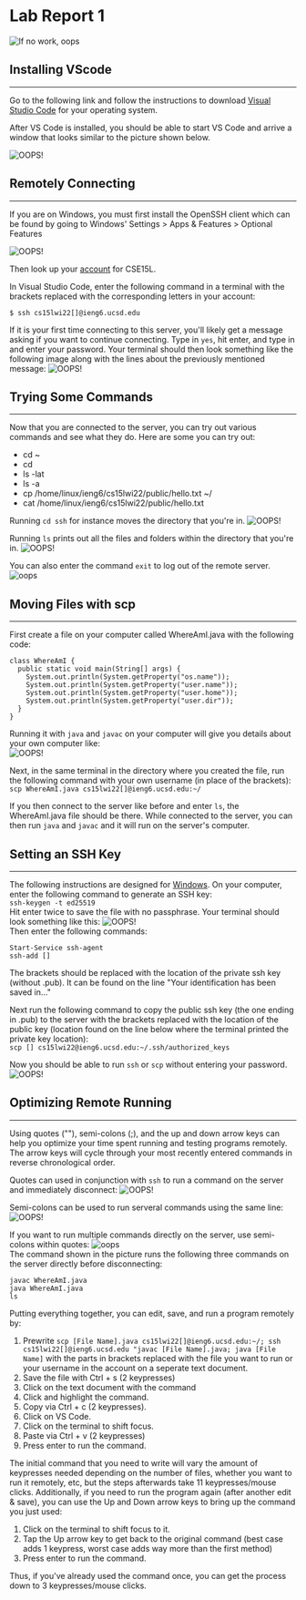 

# Lab Report 1
![If no work, oops](amogus.png)



## Installing VScode 
---
Go to the following link and follow the instructions to download [Visual Studio Code](https://code.visualstudio.com/) for your operating system. 


After VS Code is installed, you should be able to start VS Code and arrive a window that looks similar to the picture shown below.

![OOPS!](image24.png)
  
  

## Remotely Connecting
---
If you are on Windows, you must first install the OpenSSH client which can be found by going to Windows' Settings > Apps & Features > Optional Features 

![OOPS!](openssh.png)

Then look up your [account](https://sdacs.ucsd.edu/~icc/index.php) for CSE15L.


In Visual Studio Code, enter the following command in a terminal with the brackets replaced with the corresponding letters in your account:
```
$ ssh cs15lwi22[]@ieng6.ucsd.edu
```

If it is your first time connecting to this server, you'll likely get a message asking if you want to continue connecting. Type in `yes`, hit enter, and type in and enter your password. Your terminal should then look something like the following image along with the lines about the previously mentioned message:
![OOPS!](image47.png)

## Trying Some Commands
---
Now that you are connected to the server, you can try out various commands and see what they do. Here are some you can try out:
- cd ~
- cd
- ls -lat
- ls -a
- cp /home/linux/ieng6/cs15lwi22/public/hello.txt ~/
- cat /home/linux/ieng6/cs15lwi22/public/hello.txt

Running `cd ssh` for instance moves the directory that you're in.
![OOPS!](cd.png)

Running `ls` prints out all the files and folders within the directory that you're in.
![OOPS!](ls.png)

You can also enter the command `exit` to log out of the remote server.  
![oops](exit.png)

## Moving Files with scp
---
First create a file on your computer called WhereAmI.java with the following code:
```
class WhereAmI {
  public static void main(String[] args) {
    System.out.println(System.getProperty("os.name"));
    System.out.println(System.getProperty("user.name"));
    System.out.println(System.getProperty("user.home"));
    System.out.println(System.getProperty("user.dir"));
  }
}
```
Running it with `java` and `javac` on your computer will give you details about your own computer like:  
![OOPS!](examplewhere.png)

Next, in the same terminal in the directory where you created the file, run the following command with your own username (in place of the brackets):  
`scp WhereAmI.java cs15lwi22[]@ieng6.ucsd.edu:~/`

If you then connect to the server like before and enter `ls`, the WhereAmI.java file should be there. While connected to the server, you can then run `java` and `javac` and it will run on the server's computer.
  
  
## Setting an SSH Key 
---
The following instructions are designed for [Windows](https://docs.microsoft.com/en-us/windows-server/administration/openssh/openssh_keymanagement#user-key-generation). 
On your computer, enter the following command to generate an SSH key:  
`ssh-keygen -t ed25519`  
Hit enter twice to save the file with no passphrase. Your terminal should look something like this:
![OOPS!](sshdone1.png)  
Then enter the following commands:
```
Start-Service ssh-agent
ssh-add []
```
The brackets should be replaced with the location of the private ssh key (without .pub). It can be found on the line "Your identification has been saved in..."  
  
Next run the following command to copy the public ssh key (the one ending in .pub) to the server with the brackets replaced with the location of the public key (location found on the line below where the terminal printed the private key location):  
`scp [] cs15lwi22@ieng6.ucsd.edu:~/.ssh/authorized_keys`  
  
Now you should be able to run `ssh` or `scp` without entering your password.
![OOPS!](image47.png)

## Optimizing Remote Running
---

Using quotes (""), semi-colons (;), and the up and down arrow keys can help you optimize your time spent running and testing programs remotely. The arrow keys will cycle through your most recently entered commands in reverse chronological order.  

Quotes can used in conjunction with `ssh` to run a command on the server and immediately disconnect:
![OOPS!](quotes.png)  

Semi-colons can be used to run serveral commands using the same line:  
![OOPS!](multi.png)  

If you want to run multiple commands directly on the server, use semi-colons within quotes:
![oops](multi2.png)  
The command shown in the picture runs the following three commands on the server directly before disconnecting:  
```
javac WhereAmI.java
java WhereAmI.java
ls
```

Putting everything together, you can edit, save, and run a program remotely by: 

1. Prewrite `scp [File Name].java cs15lwi22[]@ieng6.ucsd.edu:~/; ssh cs15lwi22[]@ieng6.ucsd.edu "javac [File Name].java; java [File Name]` with the parts in brackets replaced with the file you want to run or your username in the account on a seperate text document.
2. Save the file with Ctrl + s (2 keypresses)
3. Click on the text document with the command
4. Click and highlight the command.
5. Copy via Ctrl + c (2 keypresses).
6. Click on VS Code.
7. Click on the terminal to shift focus.
8. Paste via Ctrl + v (2 keypresses)
9. Press enter to run the command.

The initial command that you need to write will vary the amount of keypresses needed depending on the number of files, whether you want to run it remotely, etc, but the steps afterwards take 11 keypresses/mouse clicks. Additionally, if you need to run the program again (after another edit & save), you can use the Up and Down arrow keys to bring up the command you just used:
1. Click on the terminal to shift focus to it.
2. Tap the Up arrow key to get back to the original command (best case adds 1 keypress, worst case adds way more than the first method)
3. Press enter to run the command. 

Thus, if you've already used the command once, you can get the process down to 3 keypresses/mouse clicks.






